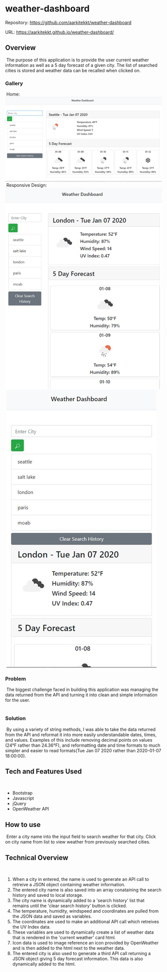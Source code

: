 # weather-dashboard

Repository: https://github.com/aarkitekkt/weather-dashboard

URL:  https://aarkitekkt.github.io/weather-dashboard/
​
## Overview
​
The purpose of this application is to provide the user current weather information as well as a 5 day forecast of a given city.  The list of searched cities is stored and weather data can be recalled when clicked on. 
​
### Gallery
​
Home:
![Home Page](./screengrabs/main.JPG "Main Page")
​
Responsive Design:
![Medium Screen](./screengrabs/responsive1.JPG "Medium Screen")
​
![Phone](./screengrabs/responsive2.JPG "Phone")
​
### Problem
​
The biggest challenge faced in building this application was managing the data returned from the API and turning it into clean and simple information for the user.  
​
### Solution
​
By using a variety of string methods, I was able to take the data returned from the API and reformat it into more easily understandable dates, times, and values.  Examples of this include removing decimal points on values (24°F rather than 24.36°F), and reformatting date and time formats to much simpler and easier to read formats(Tue Jan 07 2020 rather than 2020-01-07 18:00:00).
​
## Tech and Features Used
​
* Bootstrap
* Javascript
* jQuery
* OpenWeather API
​
## How to use
​
Enter a city name into the input field to search weather for that city.  Click on city name from list to view weather from previously searched cities.
​
## Technical Overview
​
1. When a city in entered, the name is used to generate an API call to retreive a JSON object containing weather information.
2. The entered city name is also saved into an array conataining the search history and saved to local storage.
3. The city name is dynamically added to a 'search history' list that remains until the 'clear search history' button is clicked.
4. The temperature, humidity, windspeed and coordinates are pulled from the JSON data and saved as variables.
5. The coordinates are used to make an additional API call which retreives the UV Index data.
6. These variables are used to dynamically create a list of weather data that is rendered in the 'current weather' card html.
7. Icon data is used to image reference an icon provided by OpenWeather and is then added to the html next to the weather data.
8. The entered city is also used to generate a third API call returning a JSON object giving 5 day forecast information. This data is also dynamically added to the html.
 
